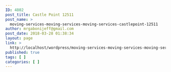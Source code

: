 ```yaml
---
ID: 4802
post_title: Castle Point 12511
post_name: >
  moving-services-moving-services-moving-services-castlepoint-12511
author: mrgabonijeff@gmail.com
post_date: 2018-03-28 01:38:34
layout: page
link: >
  http://localhost/wordpress/moving-services-moving-services-moving-services-castlepoint-12511/
published: true
tags: [ ]
categories: [ ]
---
```

